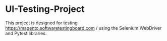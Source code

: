 # UI-Testing-Project

This project is designed for testing https://magento.softwaretestingboard.com / using the Selenium WebDriver and Pytest libraries.

